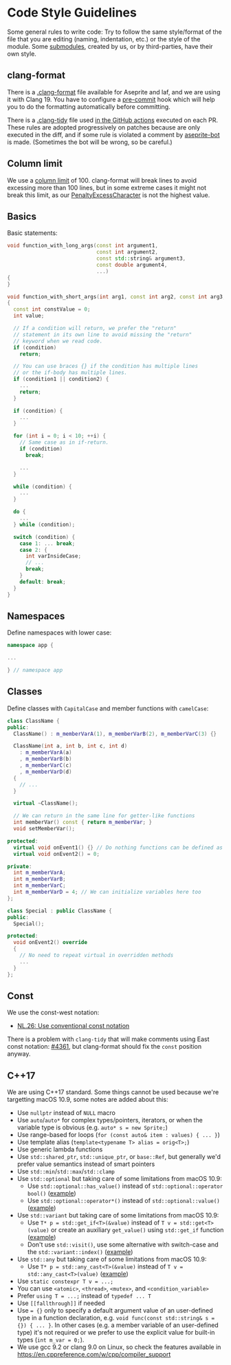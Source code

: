 # Code Style Guidelines

Some general rules to write code: Try to follow the same style/format
of the file that you are editing (naming, indentation, etc.) or the
style of the module. Some [submodules](https://github.com/aseprite/aseprite/blob/main/.gitmodules),
created by us, or by third-parties, have their own style.

## clang-format

There is a [.clang-format](https://github.com/aseprite/aseprite/blob/main/.clang-format)
file available for Aseprite and laf, and we are using it with
Clang 19. You have to configure a [pre-commit](../CONTRIBUTING.md#pre-commit-hooks)
hook which will help you to do the formatting automatically before committing.

There is a [.clang-tidy](https://github.com/aseprite/aseprite/blob/main/.clang-tidy)
file used [in the GitHub actions](https://github.com/aseprite/aseprite/blob/main/.github/workflows/clang_tidy.yml)
executed on each PR. These rules are adopted progressively on patches
because are only executed in the diff, and if some rule is violated a
comment by [aseprite-bot](https://github.com/aseprite-bot) is
made. (Sometimes the bot will be wrong, so be careful.)

## Column limit

We use a [column limit](https://clang.llvm.org/docs/ClangFormatStyleOptions.html#columnlimit)
of 100. clang-format will break lines to avoid excessing more than 100
lines, but in some extreme cases it might not break this limit, as
our [PenaltyExcessCharacter](https://clang.llvm.org/docs/ClangFormatStyleOptions.html#penaltyexcesscharacter)
is not the highest value.

## Basics

Basic statements:

```c++
void function_with_long_args(const int argument1,
                             const int argument2,
                             const std::string& argument3,
                             const double argument4,
                             ...)
{
}

void function_with_short_args(int arg1, const int arg2, const int arg3, ...)
{
  const int constValue = 0;
  int value;

  // If a condition will return, we prefer the "return"
  // statement in its own line to avoid missing the "return"
  // keyword when we read code.
  if (condition)
    return;

  // You can use braces {} if the condition has multiple lines
  // or the if-body has multiple lines.
  if (condition1 || condition2) {
    ...
    return;
  }

  if (condition) {
    ...
  }

  for (int i = 0; i < 10; ++i) {
    // Same case as in if-return.
    if (condition)
      break;

    ...
  }

  while (condition) {
    ...
  }

  do {
    ...
  } while (condition);

  switch (condition) {
    case 1: ... break;
    case 2: {
      int varInsideCase;
      // ...
      break;
    }
    default: break;
  }
}
```

## Namespaces

Define namespaces with lower case:

```c++
namespace app {

...

} // namespace app
```

## Classes

Define classes with `CapitalCase` and member functions with `camelCase`:

```c++
class ClassName {
public:
  ClassName() : m_memberVarA(1), m_memberVarB(2), m_memberVarC(3) {}

  ClassName(int a, int b, int c, int d)
    : m_memberVarA(a)
    , m_memberVarB(b)
    , m_memberVarC(c)
    , m_memberVarD(d)
  {
    // ...
  }

  virtual ~ClassName();

  // We can return in the same line for getter-like functions
  int memberVar() const { return m_memberVar; }
  void setMemberVar();

protected:
  virtual void onEvent1() {} // Do nothing functions can be defined as "{}"
  virtual void onEvent2() = 0;

private:
  int m_memberVarA;
  int m_memberVarB;
  int m_memberVarC;
  int m_memberVarD = 4; // We can initialize variables here too
};

class Special : public ClassName {
public:
  Special();

protected:
  void onEvent2() override
  {
    // No need to repeat virtual in overridden methods
    ...
  }
};
```

## Const

We use the const-west notation:

* [NL.26: Use conventional const notation](https://github.com/isocpp/CppCoreGuidelines/blob/master/CppCoreGuidelines.md#nl26-use-conventional-const-notation)

There is a problem with `clang-tidy` that will make comments using
East const notation:
[#4361](https://github.com/aseprite/aseprite/issues/4361), but
clang-format should fix the `const` position anyway.

## C++17

We are using C++17 standard. Some things cannot be used because we're
targetting macOS 10.9, some notes are added about this:

* Use `nullptr` instead of `NULL` macro
* Use `auto`/`auto*` for complex types/pointers, iterators, or when
  the variable type is obvious (e.g. `auto* s = new Sprite;`)
* Use range-based for loops (`for (const auto& item : values) { ... }`)
* Use template alias (`template<typename T> alias = orig<T>;`)
* Use generic lambda functions
* Use `std::shared_ptr`, `std::unique_ptr`, or `base::Ref`, but
  generally we'd prefer value semantics instead of smart pointers
* Use `std::min`/`std::max`/`std::clamp`
* Use `std::optional` but taking care of some limitations from macOS 10.9:
  * Use `std::optional::has_value()` instead of `std::optional::operator bool()` ([example](https://github.com/aseprite/laf/commit/81622fcbb9e4a0edc14a02250c387bd6fa878708))
  * Use `std::optional::operator*()` instead of `std::optional::value()` ([example](https://github.com/aseprite/aseprite/commit/4471dab289cdd45762155ce0b16472e95a7f8642))
* Use `std::variant` but taking care of some limitations from macOS 10.9:
  * Use `T* p = std::get_if<T>(&value)` instead of `T v = std::get<T>(value)` or
    create an auxiliary `get_value()` using `std::get_if` function ([example](https://github.com/aseprite/aseprite/commit/dc0e57728ae2b10cd8365ff0a50263daa8fcc9ac#diff-a59e14240d83bffc2ea917d7ddd7b2762576b0e9ab49bf823ba1a89c653ff978R98))
  * Don't use `std::visit()`, use some alternative with switch-case and the `std::variant::index()` ([example](https://github.com/aseprite/aseprite/commit/574f58375332bb80ce5572fdedb1028617786e45))
* Use `std::any` but taking care of some limitations from macOS 10.9:
  * Use `T* p = std::any_cast<T>(&value)` instead of `T v = std::any_cast<T>(value)` ([example](https://github.com/aseprite/aseprite/commit/c8d4c60f07df27590381ef28001a40f8f785f50e))
* Use `static constexpr T v = ...;`
* You can use `<atomic>`, `<thread>`, `<mutex>`, and `<condition_variable>`
* Prefer `using T = ...;` instead of `typedef ... T`
* Use `[[fallthrough]]` if needed
* Use `= {}` only to specify a default argument value of an
  user-defined type in a function declaration, e.g.
  `void func(const std::string& s = {}) { ... }`.
  In other cases (e.g. a member variable of an user-defined type)
  it's not required or we prefer to use the explicit value
  for built-in types (`int m_var = 0;`).
* We use gcc 9.2 or clang 9.0 on Linux, so check the features available in
  https://en.cppreference.com/w/cpp/compiler_support
